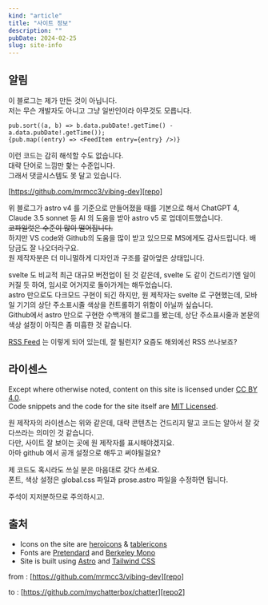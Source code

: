 ```yaml
---
kind: "article"
title: "사이트 정보"
description: ""
pubDate: 2024-02-25
slug: site-info
---
```


## 알림
이 블로그는 제가 만든 것이 아닙니다.  
저는 무슨 개발자도 아니고 그냥 일반인이라 아무것도 모릅니다.  

```
pub.sort((a, b) => b.data.pubDate!.getTime() - a.data.pubDate!.getTime());  
{pub.map((entry) => <FeedItem entry={entry} />)}
```

이런 코드는 감히 해석할 수도 없습니다.  
대략 단어로 느낌만 핥는 수준입니다.  
그래서 댓글시스템도 못 달고 있습니다.  

[https://github.com/mrmcc3/vibing-dev][repo] 

위 블로그가 astro v4 를 기준으로 만들어졌을 때를 기본으로 해서 ChatGPT 4, Claude 3.5 sonnet 등 AI 의 도움을 받아 astro v5 로 업데이트했습니다.  
~~코파일럿은 수준이 많이 떨어집니다.~~  
하지만 VS code와 Github의 도움을 많이 받고 있으므로 MS에게도 감사드립니다. 배당금도 잘 나오더라구요.  
원 제작자분은 더 미니멀하게 디자인과 구조를 갈아엎은 상태입니다.  

svelte 도 비교적 최근 대규모 버전업이 된 것 같은데, svelte 도 같이 건드리기엔 일이 커질 듯 하여, 임시로 어거지로 돌아가게는 해두었습니다.  
astro 만으로도 다크모드 구현이 되긴 하지만, 원 제작자는 svelte 로 구현했는데, 모바일 기기의 상단 주소표시줄 색상을 컨트롤하기 위함이 아닐까 싶습니다.  
Github에서 astro 만으로 구현한 수백개의 블로그를 봤는데, 상단 주소표시줄과 본문의 색상 설정이 아직은 좀 미흡한 것 같습니다.

[RSS Feed](/rss.xml) 는 이렇게 되어 있는데, 잘 될런지? 요즘도 해외에선 RSS 쓰나보죠?

## 라이센스
Except where otherwise noted, content on this site is licensed under [CC BY 4.0][cc].  
Code snippets and the code for the site itself are [MIT Licensed][mit].

원 제작자의 라이센스는 위와 같은데, 대략 콘텐츠는 건드리지 말고 코드는 알아서 잘 갖다쓰라는 의미인 것 같습니다.  
다만, 사이트 잘 보이는 곳에 원 제작자를 표시해야겠지요.  
아마 github 에서 공개 설정으로 해두고 써야될걸요?  

제 코드도 혹시라도 쓰실 분은 마음대로 갖다 쓰세요.  
폰트, 색상 설정은 global.css 파일과 prose.astro 파일을 수정하면 됩니다.  

주석이 지저분하므로 주의하시고. 


## 출처

- Icons on the site are [heroicons][icons] & [tablericons][tabler]
- Fonts are [Pretendard][sans] and [Berkeley Mono][mono]
- Site is built using [Astro][astro] and [Tailwind CSS][tailwind]




from : [https://github.com/mrmcc3/vibing-dev][repo]

to : [https://github.com/mychatterbox/chatter][repo2]


[cc]: https://creativecommons.org/licenses/by/4.0/
[mit]: https://github.com/mrmcc3/vibing-dev/blob/main/LICENSE
[repo]: https://github.com/mrmcc3/vibing-dev
[repo2]: https://github.com/mychatterbox/chatter
[icons]: https://github.com/tailwindlabs/heroicons
[tabler]: https://tabler-icons.io/
[sans]: https://github.com/orioncactus/pretendard
[mono]: https://berkeleygraphics.com/typefaces/berkeley-mono/
[astro]: https://astro.build/
[tailwind]: https://tailwindcss.com/
[astro-paper]:https://astro-paper.pages.dev/